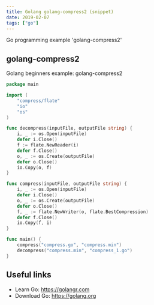 ```yaml
---
title: Golang golang-compress2 (snippet)
date: 2019-02-07
tags: ["go"]
---
```

Go programming example 'golang-compress2'


## golang-compress2

Golang beginners example: golang-compress2

```go
package main

import (
	"compress/flate"
	"io"
	"os"
)

func decompress(inputFile, outputFile string) {
	i, _ := os.Open(inputFile)
	defer i.Close()
	f := flate.NewReader(i)
	defer f.Close()
	o, _ := os.Create(outputFile)
	defer o.Close()
	io.Copy(o, f)
}

func compress(inputFile, outputFile string) {
	i, _ := os.Open(inputFile)
	defer i.Close()
	o, _ := os.Create(outputFile)
	defer o.Close()
	f, _ := flate.NewWriter(o, flate.BestCompression)
	defer f.Close()
	io.Copy(f, i)
}

func main() {
	compress("compress.go", "compress.min")
	decompress("compress.min", "compress_1.go")
}

```

## Useful links

- Learn Go: https://golangr.com
- Download Go: https://golang.org

